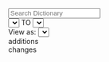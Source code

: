 <div data-ng-app="DocsDictionaryViewerApp" data-ng-controller="DictionaryViewerCtrl as DictionaryViewCtrl" class="full-width-content dictionary-viewer-main" style="overflow:hidden">
    <div data-ng-show="DictionaryViewCtrl.versionRange.from" ng-cloak>
        <div class="dictionary-viewer-controls row">
            <div class="form-group col-md-2">
              <input class="form-control" type="search" role="search" placeholder="Search Dictionary" data-ng-model="DictionaryViewCtrl.searchQuery">
            </div>
            <div class="form-group col-md-4 version-select-container">
                        <select class="form-control version-selector"
                                data-ng-options="viewType for viewType in DictionaryViewCtrl.getDictionaryVersionList()"
                                data-ng-model="DictionaryViewCtrl.versionRange.from"
                                data-ng-change="DictionaryViewCtrl.setDictionaryVersionFilterRange(DictionaryViewCtrl.versionRange.from, DictionaryViewCtrl.versionRange.to)">
                        </select>
                        TO
                        <select class="form-control version-selector"
                                data-ng-options="viewType for viewType in DictionaryViewCtrl.getDictionaryVersionList()"
                                data-ng-model="DictionaryViewCtrl.versionRange.to"
                                data-ng-change="DictionaryViewCtrl.setDictionaryVersionFilterRange(DictionaryViewCtrl.versionRange.from, DictionaryViewCtrl.versionRange.to)">
                        </select>
                    </div>
                    <div class="form-group col-md-3 view-select-container">
                    View as:
                                <select class="form-control view-selector"
                                        data-ng-options="viewType for viewType in DictionaryViewCtrl.viewTypes"
                                        data-ng-model="DictionaryViewCtrl.viewMode"
                                        data-ng-change="DictionaryViewCtrl.setView(DictionaryViewCtrl.viewMode)">
                                </select>
                    </div>
                    <div class="col-md-3 changes-container">
                        <div class="pill addition"><i class="fa fa-plus"></i> <span data-ng-bind="DictionaryViewCtrl.fieldsAddedCount"></span> additions</div>
                        <div class="pill change"><i class="fa fa-exchange"></i> <span data-ng-bind="DictionaryViewCtrl.fieldsChangedCount"></span> changes</div>
                    </div>
        </div>
        <div>
        <dictionary-viewer
                        class="dictionary-viewer-content"
                        data-base-dictionary-url="{{DictionaryViewCtrl.baseDictionaryURL}}"
                        data-template-url="{{DictionaryViewCtrl.baseDictionaryURL}}/dictionary"
                        data-show-header-nav="false"
                        data-hide-graph-legend="false"
                        data-search-query="DictionaryViewCtrl.searchQuery"
                        ></dictionary-viewer>
        </div>
    </div>
</div>

